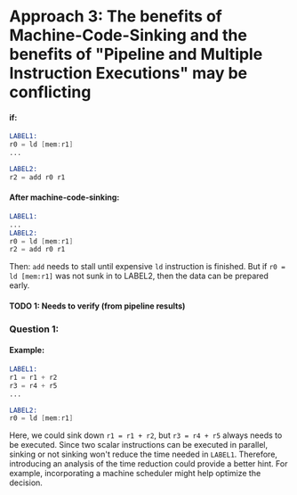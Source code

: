 # Approach 3: The benefits of Machine-Code-Sinking and the benefits of "Pipeline and Multiple Instruction Executions" may be conflicting

#### if:
```asm
LABEL1:
r0 = ld [mem:r1]
...

LABEL2:
r2 = add r0 r1
```
#### After machine-code-sinking:
```asm
LABEL1:
...
LABEL2:
r0 = ld [mem:r1]
r2 = add r0 r1
```

Then: `add` needs to stall until expensive `ld` instruction is finished.
But if `r0 = ld [mem:r1]` was not sunk in to LABEL2, then the data can be prepared early.

#### TODO 1: Needs to verify (from pipeline results)

### Question 1:
#### Example:
```asm
LABEL1:
r1 = r1 + r2
r3 = r4 + r5
...

LABEL2:
r0 = ld [mem:r1]
```
Here, we could sink down `r1 = r1 + r2`, but `r3 = r4 + r5` always needs to be executed. Since two scalar instructions can be executed in parallel, sinking or not sinking won't reduce the time needed in `LABEL1`. Therefore, introducing an analysis of the time reduction could provide a better hint. For example, incorporating a machine scheduler might help optimize the decision.
